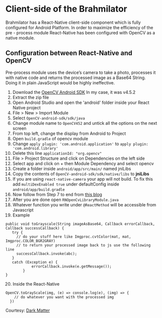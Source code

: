 # Client-side of the Brahmilator

Brahmilator has a React-Native client-side component which is fully configured for Android Platform. In order to maximize the efficiency of the pre - process module React-Native has been configured with OpenCV as a native module.

## Configuration between React-Native and OpenCV

Pre-process module uses the device’s camera to take a photo, processes it with native code and returns the processed image as a Base64 String. Doing it in plain JavaScript would be highly ineffective.

1.  Download the [OpenCV Android SDK](https://opencv.org/releases/) In my case, it was v4.5.2
2.  Extract the zip file
3.  Open Android Studio and open the 'android' folder inside your React Native project
4.  File > New > Import Module
5.  Select `OpenCV-android-sdk/sdk/java`
6.  Change module name to `OpenCV452` and untick all the options on the next screen
7.  From top left, change the display from Android to Project
8.  Open `build.gradle` of opencv module
9.  Change `apply plugin: 'com.android.application'` to `apply plugin: 'com.android.library'`
10. Delete this line `applicationId: "org.opencv"`
11. File > Project Structure and click on Dependencies on the left side
12. Select app and click on + then Module Dependency and select opencv
13. Create a folder inside `android/app/src/main/` named jniLibs
14. Copy the contents of `OpenCV-android-sdk/sdk/native/libs` to **jniLibs**
15. If you are using `react-native-camera` your app will not build. To fix this add `multiDexEnabled true` under defaultConfig inside `android/app/build.gradle`
16. Now follow from Step 7 to end from [this blog](https://brainhub.eu/library/opencv-react-native-image-processing/)
17. After you are done open `RNOpenCvLibraryModule.java`
18. Whatever function you write under `@ReactMethod` will be accessible from Javascript
19. Example

```
public void toGrayscale(String imageAsBase64, Callback errorCallback, Callback successCallback) {
   try {
     // do your stuff here like Imgproc.cvtColor(mat, mat, Imgproc.COLOR_BGR2GRAY)
     // to return your processed image back to js use the following line
     successCallback.invoke(abc);
   }
   catch (Exception e) {
            errorCallback.invoke(e.getMessage());
        }
}
```

20. Inside the React-Native

```
OpenCV.toGrayScale(img, (e) => console.log(e), (img) => {
    // do whatever you want with the processed img
  })
```

Courtesy: [Dark Matter](https://stackoverflow.com/users/10333905/dark-matter)
